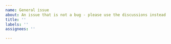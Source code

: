 ```yaml
---
name: General issue
about: An issue that is not a bug - please use the discussions instead! Thanks!
title: ''
labels: ''
assignees: ''

---
```


<!--
Hi, you are trying to open an issue!
If you have a question or an issue that is not a bug, please use the Q&A section under discussions instead. Thanks!
-->
